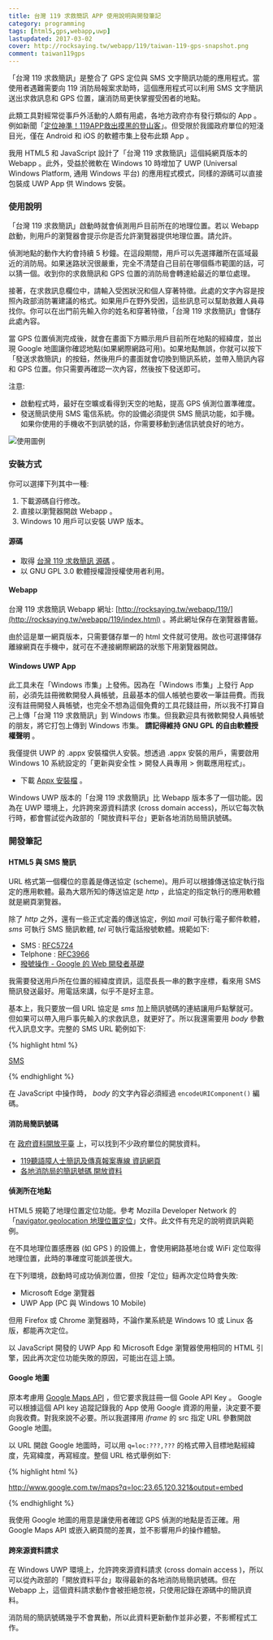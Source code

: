 ```yaml
---
title: 台灣 119 求救簡訊 APP 使用說明與開發筆記
category: programming
tags: [html5,gps,webapp,uwp]
lastupdated: 2017-03-02
cover: http://rocksaying.tw/webapp/119/taiwan-119-gps-snapshot.png
comment: taiwan119gps
---
```


「台灣 119 求救簡訊」是整合了 GPS 定位與 SMS 文字簡訊功能的應用程式。當使用者遇難需要向 119 消防局報案求助時，這個應用程式可以利用 SMS 文字簡訊送出求救訊息和 GPS 位置，讓消防局更快掌握受困者的地點。

此類工具對經常從事戶外活動的人頗有用處，各地方政府亦有發行類似的 App 。例如新聞「[定位神準！119APP救出摸黑的登山客](http://tw.hiking.biji.co/index.php?q=news&act=info&id=8839)」。但受限於我國政府單位的短淺目光，僅在 Android 和 iOS 的軟體市集上發布此類 App 。

我用 HTML5 和 JavaScript 設計了「台灣 119 求救簡訊」這個純網頁版本的 Webapp 。此外，受益於微軟在 Windows 10 時增加了 UWP (Universal Windows Platform, 通用 Windows 平台) 的應用程式模式，同樣的源碼可以直接包裝成 UWP App 供 Windows 安裝。

<!--more-->

### 使用說明

「台灣 119 求救簡訊」啟動時就會偵測用戶目前所在的地理位置。若以 Webapp 啟動，則用戶的瀏覽器會提示你是否允許瀏覽器提供地理位置。請允許。

偵測地點的動作大約會持續 5 秒鐘。在這段期間，用戶可以先選擇離所在區域最近的消防局。如果迷路狀況很嚴重，完全不清楚自己目前在哪個縣市範圍的話，可以猜一個。收到你的求救簡訊和 GPS 位置的消防局會轉達給最近的單位處理。

接著，在求救訊息欄位中，請輸入受困狀況和個人穿著特徵。此處的文字內容是按照內政部消防署建議的格式。如果用戶在野外受困，這些訊息可以幫助救難人員尋找你。你可以在出門前先輸入你的姓名和穿著特徵，「台灣 119 求救簡訊」會儲存此處內容。

當 GPS 位置偵測完成後，就會在畫面下方顯示用戶目前所在地點的經緯度，並出現 Google 地圖讓你確認地點(如果網際網路可用)。如果地點無誤，你就可以按下「發送求救簡訊」的按鈕，然後用戶的畫面就會切換到簡訊系統，並帶入簡訊內容和 GPS 位置。你只需要再確認一次內容，然後按下發送即可。

注意:

* 啟動程式時，最好在空曠或看得到天空的地點，提高 GPS 偵測位置準確度。
* 發送簡訊使用 SMS 電信系統。你的設備必須提供 SMS 簡訊功能，如手機。如果你使用的手機收不到訊號的話，你需要移動到通信訊號良好的地方。

![使用圖例](http://rocksaying.tw/webapp/119/taiwan-119-gps-snapshot.png)


### 安裝方式

你可以選擇下列其中一種:

1. 下載源碼自行修改。
2. 直接以瀏覽器開啟 Webapp 。
3. Windows 10 用戶可以安裝 UWP 版本。

#### 源碼

* 取得 [台灣 119 求救簡訊 源碼](https://github.com/shirock/rocksources/tree/master/web/taiwan-119-gps) 。
* 以 GNU GPL 3.0 軟體授權證授權使用者利用。

#### Webapp

台灣 119 求救簡訊 Webapp 網址: [http://rocksaying.tw/webapp/119/](http://rocksaying.tw/webapp/119/index.html) 。將此網址保存在瀏覽器書籤。

由於這是單一網頁版本，只需要儲存單一的 html 文件就可使用。故也可選擇儲存離線網頁在手機中，就可在不連接網際網路的狀態下用瀏覽器開啟。


#### Windows UWP App

此工具未在「Windows 市集」上發佈。因為在「Windows 市集」上發行 App 前，必須先註冊微軟開發人員帳號，且最基本的個人帳號也要收一筆註冊費。而我沒有註冊開發人員帳號，也完全不想為這個免費的工具花錢註冊，所以我不打算自己上傳「台灣 119 求救簡訊」到 Windows 市集。但我歡迎具有微軟開發人員帳號的朋友，將它打包上傳到 Windows 市集。 **請記得維持 GNU GPL 的自由軟體授權聲明** 。

我僅提供 UWP 的 .appx 安裝檔供人安裝。想透過 .appx 安裝的用戶，需要啟用 Windows 10 系統設定的「更新與安全性 > 開發人員專用 > 側載應用程式」。

* 下載 [Appx 安裝檔](http://rocksaying.tw/webapp/119/Taiwan119GPS_1.0.0.0_AnyCPU.appx) 。

Windows UWP 版本的「台灣 119 求救簡訊」比 Webapp 版本多了一個功能。因為在 UWP 環境上，允許跨來源資料請求 (cross domain access)，所以它每次執行時，都會嘗試從內政部的「開放資料平台」更新各地消防局簡訊號碼。


### 開發筆記

#### HTML5 與 SMS 簡訊

URL 格式第一個欄位的意義是傳送協定 (scheme)。用戶可以根據傳送協定執行指定的應用軟體。最為大眾所知的傳送協定是 *http* ，此協定的指定執行的應用軟體就是網頁瀏覽器。

除了 *http* 之外，還有一些正式定義的傳送協定，例如 *mail* 可執行電子郵件軟體， *sms* 可執行 SMS 簡訊軟體,  *tel* 可執行電話撥號軟體。規範如下:

* SMS : [RFC5724](https://tools.ietf.org/html/rfc5724)
* Telphone : [RFC3966](https://tools.ietf.org/html/rfc3966)
* [撥號操作 - Google 的 Web 開發者基礎](https://developers.google.com/web/fundamentals/native-hardware/click-to-call/)

我需要發送用戶所在位置的經緯度資訊，這麼長長一串的數字座標，看來用 SMS 簡訊發送最好。用電話來講，似乎不是好主意。

基本上，我只要放一個 URL 協定是 *sms* 加上簡訊號碼的連結讓用戶點擊就可。但如果可以帶入用戶事先輸入的求救訊息，就更好了。所以我還需要用 *body* 參數代入訊息文字。完整的 SMS URL 範例如下:

{% highlight html %}

<a href="sms:0932-299-702?body=求救">SMS</a>

{% endhighlight %}

在 JavaScript 中操作時， *body* 的文字內容必須經過 `encodeURIComponent()` 編碼。


#### 消防局簡訊號碼

在 [政府資料開放平臺](http://data.gov.tw/) 上，可以找到不少政府單位的開放資料。

* [119聽語障人士簡訊及傳真報案專線 資訊網頁](http://data.gov.tw/node/7917)
* [各地消防局的簡訊號碼 開放資料](http://od.moi.gov.tw/api/v1/rest/datastore/301060000C-000384-003)


#### 偵測所在地點

HTML5 規範了地理位置定位功能。參考 Mozilla Developer Network 的「[navigator.geolocation 地理位置定位](https://developer.mozilla.org/zh-TW/docs/Web/API/Geolocation/Using_geolocation)」文件。此文件有充足的說明資訊與範例。

在不具地理位置感應器 (如 GPS ) 的設備上，會使用網路基地台或 WiFi 定位取得地理位置，此時的準確度可能誤差很大。

在下列環境，啟動時可成功偵測位置，但按「定位」鈕再次定位時會失敗:

* Microsoft Edge 瀏覽器
* UWP App (PC 與 Windows 10 Mobile)

但用 Firefox 或 Chrome 瀏覽器時，不論作業系統是 Windows 10 或 Linux 各版，都能再次定位。

以 JavaScript 開發的 UWP App 和 Microsoft Edge 瀏覽器使用相同的 HTML 引擎，因此再次定位功能失敗的原因，可能出在這上頭。


#### Google 地圖

原本考慮用 [Google Maps API](https://maps.googleapis.com) ，但它要求我註冊一個 Goole API Key 。 Google 可以根據這個 API key 追蹤記錄我的 App 使用 Google 資源的用量，決定要不要向我收費。對我來說不必要。所以我選擇用 *iframe* 的 src 指定 URL 參數開啟 Google 地圖。

以 URL 開啟 Google 地圖時，可以用 `q=loc:???,???` 的格式帶入目標地點經緯度，先寫緯度，再寫經度。整個 URL 格式舉例如下:

{% highlight html %}

http://www.google.com.tw/maps?q=loc:23.65,120.321&output=embed

{% endhighlight %}

我使用 Google 地圖的用意是讓使用者確認 GPS 偵測的地點是否正確。用 Google Maps API 或嵌入網頁間的差異，並不影響用戶的操作體驗。


#### 跨來源資料請求

在 Windows UWP 環境上，允許跨來源資料請求 (cross domain access )，所以可以從內政部的「開放資料平台」取得最新的各地消防局簡訊號碼。但在 Webapp 上，這個資料請求動作會被拒絕忽視，只使用記錄在源碼中的簡訊資料。

消防局的簡訊號碼幾乎不會異動，所以此資料更新動作並非必要，不影嚮程式工作。

